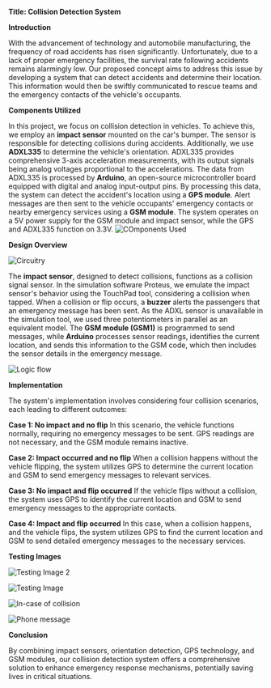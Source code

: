 **Title: Collision Detection System**

**Introduction**

With the advancement of technology and automobile manufacturing, the frequency of road accidents has risen significantly. Unfortunately, due to a lack of proper emergency facilities, the survival rate following accidents remains alarmingly low. Our proposed concept aims to address this issue by developing a system that can detect accidents and determine their location. This information would then be swiftly communicated to rescue teams and the emergency contacts of the vehicle's occupants.

**Components Utilized**

In this project, we focus on collision detection in vehicles. To achieve this, we employ an **impact sensor** mounted on the car's bumper. The sensor is responsible for detecting collisions during accidents. Additionally, we use **ADXL335** to determine the vehicle's orientation. ADXL335 provides comprehensive 3-axis acceleration measurements, with its output signals being analog voltages proportional to the accelerations. The data from ADXL335 is processed by **Arduino**, an open-source microcontroller board equipped with digital and analog input-output pins. By processing this data, the system can detect the accident's location using a **GPS module**. Alert messages are then sent to the vehicle occupants' emergency contacts or nearby emergency services using a **GSM module**. The system operates on a 5V power supply for the GSM module and impact sensor, while the GPS and ADXL335 function on 3.3V.
![COmponents Used](https://github.com/Avineesh28/Collision-Detection-System-in-Vehicular-Ad-Hoc-Networks-VANETs-/assets/79737929/660981c5-4baa-4b3e-ae74-e11435a25d8e)

**Design Overview**

![Circuitry](https://github.com/Avineesh28/Collision-Detection-System-in-Vehicular-Ad-Hoc-Networks-VANETs-/assets/79737929/8eedf11f-74ca-4a3c-843d-e36e423d3def)

The **impact sensor**, designed to detect collisions, functions as a collision signal sensor. In the simulation software Proteus, we emulate the impact sensor's behavior using the TouchPad tool, considering a collision when tapped. When a collision or flip occurs, a **buzzer** alerts the passengers that an emergency message has been sent. As the ADXL sensor is unavailable in the simulation tool, we used three potentiometers in parallel as an equivalent model. The **GSM module (GSM1)** is programmed to send messages, while **Arduino** processes sensor readings, identifies the current location, and sends this information to the GSM code, which then includes the sensor details in the emergency message.

![Logic flow](https://github.com/Avineesh28/Collision-Detection-System-in-Vehicular-Ad-Hoc-Networks-VANETs-/assets/79737929/ff1b8822-37c9-4f9c-bae2-50d82e009ee6)

**Implementation**

The system's implementation involves considering four collision scenarios, each leading to different outcomes:

**Case 1: No impact and no flip**
In this scenario, the vehicle functions normally, requiring no emergency messages to be sent. GPS readings are not necessary, and the GSM module remains inactive.

**Case 2: Impact occurred and no flip**
When a collision happens without the vehicle flipping, the system utilizes GPS to determine the current location and GSM to send emergency messages to relevant services.

**Case 3: No impact and flip occurred**
If the vehicle flips without a collision, the system uses GPS to identify the current location and GSM to send emergency messages to the appropriate contacts.

**Case 4: Impact and flip occurred**
In this case, when a collision happens, and the vehicle flips, the system utilizes GPS to find the current location and GSM to send detailed emergency messages to the necessary services.

**Testing Images**

![Testing Image 2](https://github.com/Avineesh28/Collision-Detection-System-in-Vehicular-Ad-Hoc-Networks-VANETs-/assets/79737929/61563777-a2c9-4dfc-bf40-3fd58c1a7aff)

![Testing Image](https://github.com/Avineesh28/Collision-Detection-System-in-Vehicular-Ad-Hoc-Networks-VANETs-/assets/79737929/6b35a985-3150-4a79-98c5-c501b88cd901)

![In-case of collision](https://github.com/Avineesh28/Collision-Detection-System-in-Vehicular-Ad-Hoc-Networks-VANETs-/assets/79737929/9c59bb3d-e5e0-46ca-bc53-9be43394ac05)

![Phone message](https://github.com/Avineesh28/Collision-Detection-System-in-Vehicular-Ad-Hoc-Networks-VANETs-/assets/79737929/d353a00d-2179-416c-b485-ecc596f0bd56)

**Conclusion**

By combining impact sensors, orientation detection, GPS technology, and GSM modules, our collision detection system offers a comprehensive solution to enhance emergency response mechanisms, potentially saving lives in critical situations.

